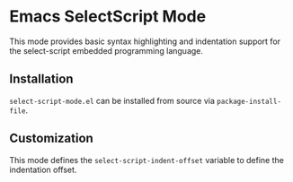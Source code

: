 # Emacs SelectScript Mode

This mode provides basic syntax highlighting and indentation support for the select-script embedded programming language.

## Installation

`select-script-mode.el` can be installed from source via `package-install-file`.

## Customization

This mode defines the `select-script-indent-offset` variable to define the indentation offset.
